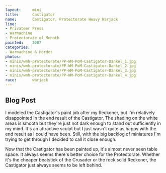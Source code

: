 ```yaml
---
layout:     mini
title:      Castigator
name:       Castigator, Protectorate Heavy Warjack
line:       
- Privateer Press
- Warmachine
- Protectorate of Menoth
painted:    2007
categories:
- Warmachine & Hordes
photos:
- minis/wmh-protectorate/PP-WM-PoM-Castigator-Dankel_1.jpg
- minis/wmh-protectorate/PP-WM-PoM-Castigator-Dankel_2.jpg
- minis/wmh-protectorate/PP-WM-PoM-Castigator-Dankel_3.jpg
- minis/wmh-protectorate/PP-WM-PoM-Castigator-Dankel_4.jpg
race:       warjack
---
```


## Blog Post
I modeled the Castigator's paint job after my Reckoner, but I'm relatively disappointed in the end result of the Castigator. The shading on the white areas is smooth but they're just not dark enough to stand out sufficiently in my mind. It's an attractive sculpt but I just wasn't quite as happy with the end result as I could have been. Still, with the big backlog of miniatures I'm trying to get through I decided to call it close enough.  
 
Now that the Castigator has been painted up, it's almost never seen table space.  It always seems there's better choice for the Protectorate.  Whether it's the cheaper beatstick of the Crusader or the rock solid Reckoner, the Castigator just always seems to be left behind.